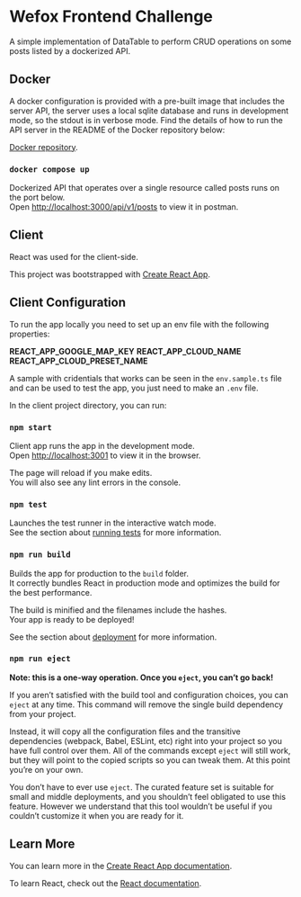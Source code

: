 # Wefox Frontend Challenge

A simple implementation of DataTable to perform CRUD operations on some posts listed by a dockerized API.

## Docker

A docker configuration is provided with a pre-built image that includes the server API, the server uses a local sqlite database and runs in development mode, so the stdout is in verbose mode.
Find the details of how to run the API server in the README of the Docker repository below:

[Docker repository](https://hub.docker.com/r/wefoxgroup/wg-web-challenge).

### `docker compose up`

Dockerized API that operates over a single resource called posts runs on the port below.\
Open [http://localhost:3000/api/v1/posts](http://localhost:3000/api/v1/posts) to view it in postman.

## Client

React was used for the client-side.

This project was bootstrapped with [Create React App](https://github.com/facebook/create-react-app).

## Client Configuration

To run the app locally you need to set up an env file with the following properties:

**REACT_APP_GOOGLE_MAP_KEY**
**REACT_APP_CLOUD_NAME**
**REACT_APP_CLOUD_PRESET_NAME**

A sample with cridentials that works can be seen in the `env.sample.ts` file and can be used to test the app, you just need to make an `.env` file.

In the client project directory, you can run:

### `npm start`

Client app runs the app in the development mode.\
Open [http://localhost:3001](http://localhost:3001) to view it in the browser.

The page will reload if you make edits.\
You will also see any lint errors in the console.

### `npm test`

Launches the test runner in the interactive watch mode.\
See the section about [running tests](https://facebook.github.io/create-react-app/docs/running-tests) for more information.

### `npm run build`

Builds the app for production to the `build` folder.\
It correctly bundles React in production mode and optimizes the build for the best performance.

The build is minified and the filenames include the hashes.\
Your app is ready to be deployed!

See the section about [deployment](https://facebook.github.io/create-react-app/docs/deployment) for more information.

### `npm run eject`

**Note: this is a one-way operation. Once you `eject`, you can’t go back!**

If you aren’t satisfied with the build tool and configuration choices, you can `eject` at any time. This command will remove the single build dependency from your project.

Instead, it will copy all the configuration files and the transitive dependencies (webpack, Babel, ESLint, etc) right into your project so you have full control over them. All of the commands except `eject` will still work, but they will point to the copied scripts so you can tweak them. At this point you’re on your own.

You don’t have to ever use `eject`. The curated feature set is suitable for small and middle deployments, and you shouldn’t feel obligated to use this feature. However we understand that this tool wouldn’t be useful if you couldn’t customize it when you are ready for it.

## Learn More

You can learn more in the [Create React App documentation](https://facebook.github.io/create-react-app/docs/getting-started).

To learn React, check out the [React documentation](https://reactjs.org/).
